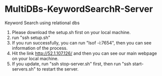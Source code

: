 # MultiDBs-KeywordSearchR-Server
Keyword Search using relational dbs


1. Please download the setup.sh first on your local machine.
2. run "ssh setup.sh"
3. If you run successfully, you can run "lsof -i:7654", then you can see information of the process.
4. Hit the link http://52.1.107.126/ and then you can see our main webpage on your local machine.
5. If you update, run "ssh stop-server.sh" first, then run "ssh start-servers.sh" to restart the server.
